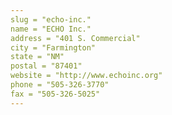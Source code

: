 ```yaml
---
slug = "echo-inc."
name = "ECHO Inc."
address = "401 S. Commercial"
city = "Farmington"
state = "NM"
postal = "87401"
website = "http://www.echoinc.org"
phone = "505-326-3770"
fax = "505-326-5025"
---
```

